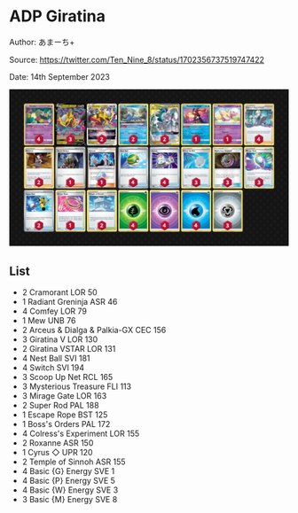 # ADP Giratina

Author: あまーち+

Source: <https://twitter.com/Ten_Nine_8/status/1702356737519747422>

Date: 14th September 2023

![decklist](../../images/OBF/ADP%20Giratina/1-%20ADP%20Giratina.png)

## List

* 2 Cramorant LOR 50
* 1 Radiant Greninja ASR 46
* 4 Comfey LOR 79
* 1 Mew UNB 76
* 2 Arceus & Dialga & Palkia-GX CEC 156
* 3 Giratina V LOR 130
* 2 Giratina VSTAR LOR 131
* 4 Nest Ball SVI 181
* 4 Switch SVI 194
* 3 Scoop Up Net RCL 165
* 3 Mysterious Treasure FLI 113
* 3 Mirage Gate LOR 163
* 2 Super Rod PAL 188
* 1 Escape Rope BST 125
* 1 Boss's Orders PAL 172
* 4 Colress's Experiment LOR 155
* 2 Roxanne ASR 150
* 1 Cyrus ◇ UPR 120
* 2 Temple of Sinnoh ASR 155
* 4 Basic {G} Energy SVE 1
* 4 Basic {P} Energy SVE 5
* 4 Basic {W} Energy SVE 3
* 3 Basic {M} Energy SVE 8
